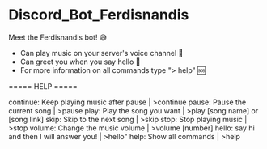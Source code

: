 # Discord_Bot_Ferdisnandis

Meet the Ferdisnandis bot! 😅

- Can play music on your server's voice channel 🎵
- Can greet you when you say hello 👋
- For more information on all commands type "> help" 🆘

===== HELP =====

continue: Keep playing music after pause | >continue
pause: Pause the current song | >pause
play: Play the song you want | >play [song name] or [song link]
skip: Skip to the next song | >skip
stop: Stop playing music | >stop
volume: Change the music volume | >volume [number]
hello: say hi and then I will answer you! | >hello"
help: Show all commands | >help
